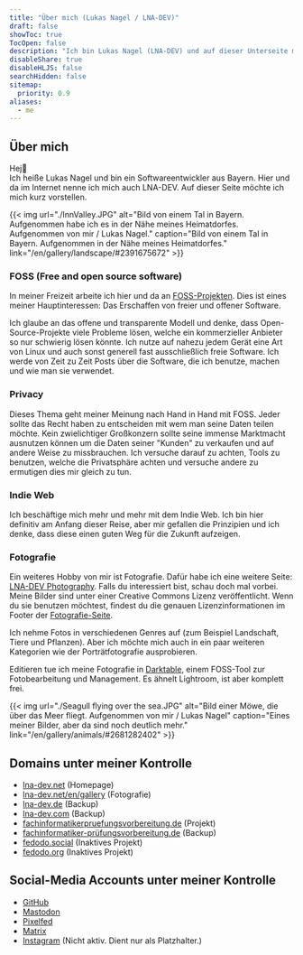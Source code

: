 ```yaml
---
title: "Über mich (Lukas Nagel / LNA-DEV)"
draft: false
showToc: true
TocOpen: false
description: "Ich bin Lukas Nagel (LNA-DEV) und auf dieser Unterseite möchte ich mich kurz vorstellen."
disableShare: true
disableHLJS: false
searchHidden: false
sitemap:
  priority: 0.9
aliases: 
  - me
---
```


## Über mich

Hej👋  
Ich heiße Lukas Nagel und bin ein Softwareentwickler aus Bayern. Hier und da im Internet nenne ich mich auch LNA-DEV. Auf dieser Seite möchte ich mich kurz vorstellen.

{{< img url="./InnValley.JPG" alt="Bild von einem Tal in Bayern. Aufgenommen habe ich es in der Nähe meines Heimatdorfes. Aufgenommen von mir / Lukas Nagel." caption="Bild von einem Tal in Bayern. Aufgenommen in der Nähe meines Heimatdorfes." link="/en/gallery/landscape/#2391675672" >}}

### FOSS (Free and open source software)

In meiner Freizeit arbeite ich hier und da an [FOSS-Projekten](../projects/). Dies ist eines meiner Hauptinteressen: Das Erschaffen von freier und offener Software.

Ich glaube an das offene und transparente Modell und denke, dass Open-Source-Projekte viele Probleme lösen, welche ein kommerzieller Anbieter so nur schwierig lösen könnte. Ich nutze auf nahezu jedem Gerät eine Art von Linux und auch sonst generell fast ausschließlich freie Software. Ich werde von Zeit zu Zeit Posts über die Software, die ich benutze, machen und wie man sie verwendet.

### Privacy

Dieses Thema geht meiner Meinung nach Hand in Hand mit FOSS. Jeder sollte das Recht haben zu entscheiden mit wem man seine Daten teilen möchte. Kein zwielichtiger Großkonzern sollte seine immense Marktmacht ausnutzen können um die Daten seiner "Kunden" zu verkaufen und auf andere Weise zu missbrauchen. Ich versuche darauf zu achten, Tools zu benutzen, welche die Privatsphäre achten und versuche andere zu ermutigen dies mir gleich zu tun.

### Indie Web

Ich beschäftige mich mehr und mehr mit dem Indie Web. Ich bin hier definitiv am Anfang dieser Reise, aber mir gefallen die Prinzipien und ich denke, dass diese einen guten Weg für die Zukunft aufzeigen.

### Fotografie

Ein weiteres Hobby von mir ist Fotografie. Dafür habe ich eine weitere Seite: [LNA-DEV Photography](https://lna-dev.net/en/gallery). Falls du interessiert bist, schau doch mal vorbei. Meine Bilder sind unter einer Creative Commons Lizenz veröffentlicht. Wenn du sie benutzen möchtest, findest du die genauen Lizenzinformationen im Footer der [Fotografie-Seite](https://lna-dev.net/en/gallery).

Ich nehme Fotos in verschiedenen Genres auf (zum Beispiel Landschaft, Tiere und Pflanzen). Aber ich möchte mich auch in ein paar weiteren Kategorien wie der Porträtfotografie ausprobieren.

Editieren tue ich meine Fotografie in [Darktable](https://www.darktable.org/), einem FOSS-Tool zur Fotobearbeitung und Management. Es ähnelt Lightroom, ist aber komplett frei.

{{< img url="./Seagull flying over the sea.JPG" alt="Bild einer Möwe, die über das Meer fliegt. Aufgenommen von mir / Lukas Nagel" caption="Eines meiner Bilder, aber da sind noch deutlich mehr." link="/en/gallery/animals/#2681282402" >}}

## Domains unter meiner Kontrolle

- [lna-dev.net](https://lna-dev.net) (Homepage)
- [lna-dev.net/en/gallery](https://lna-dev.net/en/gallery) (Fotografie)
- [lna-dev.de](https://lna-dev.de) (Backup)
- [lna-dev.com](https://lna-dev.com) (Backup)
- [fachinformatikerpruefungsvorbereitung.de](https://fachinformatikerpruefungsvorbereitung.de) (Projekt)
- [fachinformatiker-prüfungsvorbereitung.de](https://fachinformatiker-prüfungsvorbereitung.de) (Backup)
- [fedodo.social](https://fedodo.social) (Inaktives Projekt)
- [fedodo.org](https://fedodo.org) (Inaktives Projekt)

## Social-Media Accounts unter meiner Kontrolle

- [GitHub](https://github.com/LNA-DEV)
- [Mastodon](https://mastodon.online/@lna_dev)
- [Pixelfed](https://pixelfed.de/i/web/profile/482439783472092612)
- [Matrix](https://matrix.to/#/@lna-dev:matrix.org)
- [Instagram](https://www.instagram.com/lnadev/) (Nicht aktiv. Dient nur als Platzhalter.)
